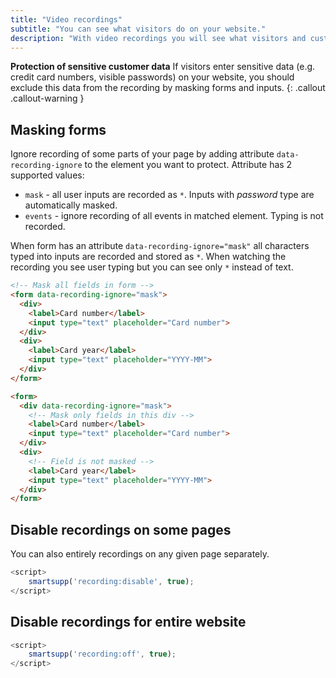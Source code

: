 ```yaml
---
title: "Video recordings"
subtitle: "You can see what visitors do on your website."
description: "With video recordings you will see what visitors and customers do and thus help them better."
---
```


**Protection of sensitive customer data** If visitors enter sensitive data (e.g. credit card numbers, visible passwords) on your website, you should exclude this data from the recording by masking forms and inputs.
{: .callout .callout-warning }

## Masking forms

Ignore recording of some parts of your page by adding attribute `data-recording-ignore` to the element you want to protect. Attribute has 2 supported values:

* `mask` - all user inputs are recorded as `*`. Inputs with *password* type are automatically masked.
* `events` - ignore recording of all events in matched element. Typing is not recorded.

When form has an attribute `data-recording-ignore="mask"` all characters typed into inputs are recorded and stored as `*`. When watching the recording you see user typing but you can see only `*` instead of text.

```html
<!-- Mask all fields in form -->
<form data-recording-ignore="mask">
  <div>
    <label>Card number</label>
    <input type="text" placeholder="Card number">
  </div>
  <div>
    <label>Card year</label>
    <input type="text" placeholder="YYYY-MM">
  </div>
</form>
```

```html
<form>
  <div data-recording-ignore="mask">
    <!-- Mask only fields in this div -->
    <label>Card number</label>
    <input type="text" placeholder="Card number">
  </div>
  <div>
    <!-- Field is not masked -->
    <label>Card year</label>
    <input type="text" placeholder="YYYY-MM">
  </div>
</form>
```

## Disable recordings on some pages

You can also entirely recordings on any given page separately.

```js
<script>
	smartsupp('recording:disable', true);
</script>
```

## Disable recordings for entire website


```js
<script>
	smartsupp('recording:off', true);
</script>
```
